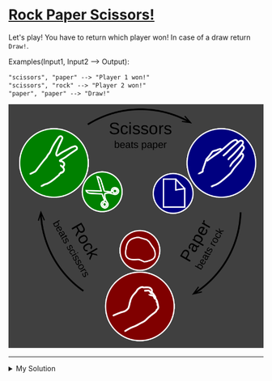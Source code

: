 # [Rock Paper Scissors!](https://www.codewars.com/kata/5672a98bdbdd995fad00000f)

Let's play! You have to return which player won! In case of a draw return `Draw!`.

Examples(Input1, Input2 --> Output):

```
"scissors", "paper" --> "Player 1 won!"
"scissors", "rock" --> "Player 2 won!"
"paper", "paper" --> "Draw!"
```

![rock paper scissors](/images/rock_paper_scissors.png)

---

<details><summary>My Solution</summary>

```js
const rps = (p1, p2) => {
  // Check for a draw
  if (p1 === p2) return "Draw!";

  // Define winning conditions using a map
  const map = {
    rock: "scissors",
    paper: "rock",
    scissors: "paper",
  };

  // Determine the winner based on the map and player choices
  return map[p1] === p2 ? "Player 1 won!" : "Player 2 won!";
};
```

</details>
